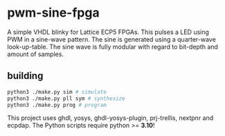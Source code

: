 # pwm-sine-fpga

A simple VHDL blinky for Lattice ECP5 FPGAs.
This pulses a LED using PWM in a sine-wave pattern.
The sine is generated using a quarter-wave look-up-table.
The sine wave is fully modular with regard to bit-depth and amount of samples.

## building

```bash
python3 ./make.py sim # simulate
python3 ./make.py pll sym # synthesize
python3 ./make.py prog # program
```

This project uses ghdl, yosys, ghdl-yosys-plugin, prj-trellis, nextpnr and ecpdap.
The Python scripts require python >= **3.10**!

